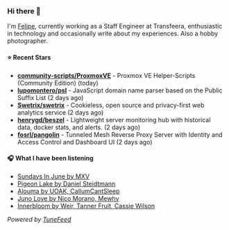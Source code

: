 ### Hi there 👋

I'm [Felipe](https://felipevm.com), currently working as a Staff Engineer at Transfeera, enthusiastic in technology and occasionally write about my experiences. Also a hobby photographer.

#### ⭐ Recent Stars
- **[community-scripts/ProxmoxVE](https://github.com/community-scripts/ProxmoxVE)** - Proxmox VE Helper-Scripts (Community Edition)  (today)
- **[lupomontero/psl](https://github.com/lupomontero/psl)** - JavaScript domain name parser based on the Public Suffix List (2 days ago)
- **[Swetrix/swetrix](https://github.com/Swetrix/swetrix)** - Cookieless, open source and privacy-first web analytics service (2 days ago)
- **[henrygd/beszel](https://github.com/henrygd/beszel)** - Lightweight server monitoring hub with historical data, docker stats, and alerts. (2 days ago)
- **[fosrl/pangolin](https://github.com/fosrl/pangolin)** - Tunneled Mesh Reverse Proxy Server with Identity and Access Control and Dashboard UI (2 days ago)

#### 🎧 What I have been listening
- [Sundays In June by MXV](https://open.spotify.com/track/1v8v7qoxmiKMHCgeAsD1Am)
- [Pigeon Lake by Daniel Steidtmann](https://open.spotify.com/track/7yvZgPEl80idsm6i5zs47W)
- [Alouma by UOAK, CallumCantSleep](https://open.spotify.com/track/2tTicbDuCXvjeRUJWcycEt)
- [Juno Love by Nico Morano, Mewhy](https://open.spotify.com/track/3FLkS2oPHsvaQUBRCU7pFc)
- [Innerbloom by Weir, Tanner Fruit, Cassie Wilson](https://open.spotify.com/track/3g0ttBqaTLUPzrj3KeHTgd)

_Powered by [TuneFeed](https://tunefeed.app?ref=github.com)_
